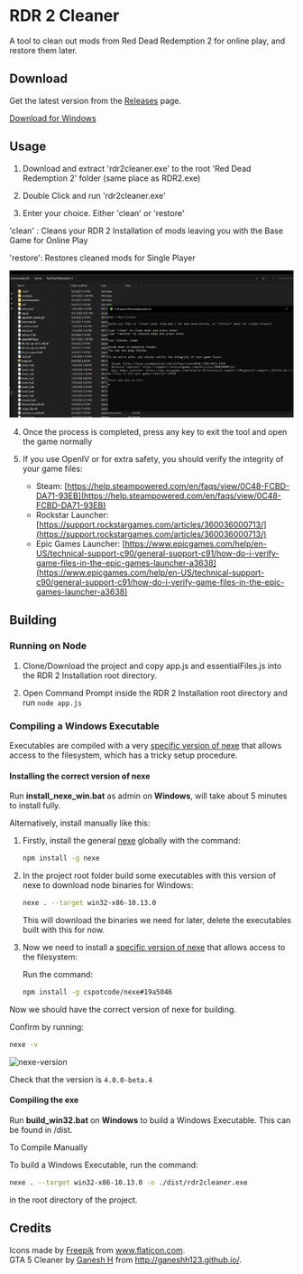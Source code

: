 # RDR 2 Cleaner
A tool to clean out mods from Red Dead Redemption 2 for online play, and restore them later.

## Download

Get the latest version from the [Releases](https://github.com/VictorGamer072YT/rdr2-cleaner/releases/latest) page.

[Download for Windows](https://github.com/ganeshh123/rdr2-VictorGamer072YT/releases/download/1.0.0/rdr2cleaner_1.0.0.zip)

## Usage
1. Download and extract 'rdr2cleaner.exe' to the root 'Red Dead Redemption 2' folder (same place as RDR2.exe)

2. Double Click and run 'rdr2cleaner.exe'

3. Enter your choice. Either 'clean' or 'restore'

  'clean' : Cleans your RDR 2 Installation of mods leaving you with the Base Game for Online Play
  
  'restore': Restores cleaned mods for Single Player

  ![usage](docs/usage.png)
  
4. Once the process is completed, press any key to exit the tool and open the game normally

5. If you use OpenIV or for extra safety, you should verify the integrity of your game files:
    - Steam: [https://help.steampowered.com/en/faqs/view/0C48-FCBD-DA71-93EB](https://help.steampowered.com/en/faqs/view/0C48-FCBD-DA71-93EB)
    - Rockstar Launcher: [https://support.rockstargames.com/articles/360036000713/](https://support.rockstargames.com/articles/360036000713/)
    - Epic Games Launcher: [https://www.epicgames.com/help/en-US/technical-support-c90/general-support-c91/how-do-i-verify-game-files-in-the-epic-games-launcher-a3638](https://www.epicgames.com/help/en-US/technical-support-c90/general-support-c91/how-do-i-verify-game-files-in-the-epic-games-launcher-a3638)

## Building
### Running on Node
1. Clone/Download the project and copy app.js and essentialFiles.js into the RDR 2 Installation root directory.

2. Open Command Prompt inside the RDR 2 Installation root directory and run ```node app.js```


### Compiling a Windows Executable
Executables are compiled with a very [specific version of nexe](https://github.com/cspotcode/nexe/tree/fix-vfs) that allows access to the filesystem, which has a tricky setup procedure.

#### Installing the correct version of nexe
Run **install_nexe_win.bat** as admin on **Windows**, will take about 5 minutes to install fully.

Alternatively, install manually like this:

1. Firstly, install the general [nexe](https://www.npmjs.com/package/nexe) globally with the command:

    ```bash
    npm install -g nexe
    ```
2. In the project root folder build some executables with this version of nexe to download node binaries for Windows:

    ```bash
    nexe . --target win32-x86-10.13.0
    ```

    This will download the binaries we need for later, delete the executables built with this for now.

3. Now we need to install a [specific version of nexe](https://github.com/cspotcode/nexe/tree/fix-vfs) that allows access to the filesystem:

    Run the command:

    ```bash
    npm install -g cspotcode/nexe#19a5046
    ```

Now we should have the correct version of nexe for building.

Confirm by running:

```bash
nexe -v
```

![nexe-version](docs/nexe-version.png)

Check that the version is `4.0.0-beta.4`

#### Compiling the exe
Run **build_win32.bat** on **Windows** to build a Windows Executable. This can be found in /dist.

To Compile Manually

To build a Windows Executable, run the command:
```bash
nexe . --target win32-x86-10.13.0 -o ./dist/rdr2cleaner.exe
```
in the root directory of the project.

## Credits
Icons made by <a href="https://www.flaticon.com/authors/freepik" title="Freepik">Freepik</a> from <a href="https://www.flaticon.com/" title="Flaticon"> www.flaticon.com</a>.
<br>
GTA 5 Cleaner by <a href="https://github.com/ganeshh123" title="Ganesh H">Ganesh H</a> from <a href="https://http://ganeshh123.github.io/" title="ganeshh123"> http://ganeshh123.github.io/</a>.